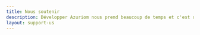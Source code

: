 ```yaml
---
title: Nous soutenir
description: Développer Azuriom nous prend beaucoup de temps et c'est donc grâce à vous soutiens que ce projet peut continuer de façon totalement gratuite et open-source pour tous !
layout: support-us
---
```

